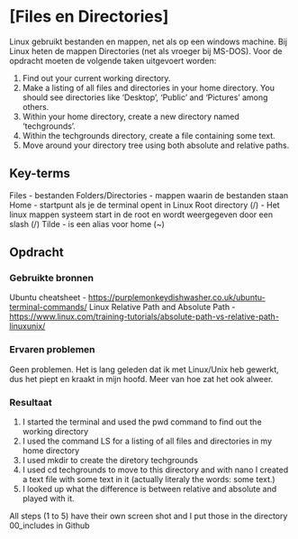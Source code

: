 # [Files en Directories]
Linux gebruikt bestanden en mappen, net als op een windows machine.
Bij Linux heten de mappen Directories (net als vroeger bij MS-DOS).
Voor de opdracht moeten de volgende taken uitgevoert worden:
1. Find out your current working directory.
2. Make a listing of all files and directories in your home directory. You should see directories like ‘Desktop’, ‘Public’ and ‘Pictures’ among others.
3. Within your home directory, create a new directory named ‘techgrounds’.
4. Within the techgrounds directory, create a file containing some text.
5. Move around your directory tree using both absolute and relative paths.

## Key-terms
Files - bestanden
Folders/Directories - mappen waarin de bestanden staan
Home - startpunt als je de terminal opent in Linux
Root directory (/) - Het linux mappen systeem start in de root en wordt weergegeven door een slash (/)
Tilde - is een alias voor home (~)

## Opdracht
### Gebruikte bronnen
Ubuntu cheatsheet - https://purplemonkeydishwasher.co.uk/ubuntu-terminal-commands/
Linux Relative Path and Absolute Path - https://www.linux.com/training-tutorials/absolute-path-vs-relative-path-linuxunix/

### Ervaren problemen
Geen problemen. Het is lang geleden dat ik met Linux/Unix heb gewerkt, dus het piept en kraakt in mijn hoofd. Meer van hoe zat het ook alweer.

### Resultaat
1. I started the terminal and used the pwd command to find out the working directory
2. I used the command LS for a listing of all files and directories in my home directory
3. I used mkdir to create the diretory techgrounds
4. I used cd techgrounds to move to this directory and with nano I created a text file with some text in it (actually literaly the words: some text.)
5. I looked up what the difference is between relative and absolute and played with it.

All steps (1 to 5) have their own screen shot and I put those in the directory 00_includes in Github